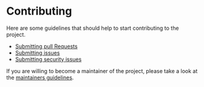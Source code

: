 # Contributing

Here are some guidelines that should help to start contributing to the project.

- [Submitting pull Requests](https://github.com/traefik/contributors-guide/blob/master/pr_guidelines.md)
- [Submitting issues](https://doc.traefik.io/traefik/contributing/submitting-issues/)
- [Submitting security issues](docs/content/contributing/submitting-security-issues.md)

If you are willing to become a maintainer of the project, please take a look at the [maintainers guidelines](docs/content/contributing/maintainers-guidelines.md).
